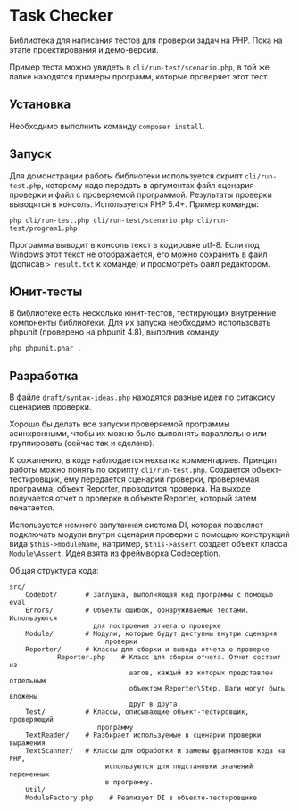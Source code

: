 # Task Checker

Библиотека для написания тестов для проверки задач на PHP. Пока на этапе проектирования и демо-версии. 

Пример теста можно увидеть в `cli/run-test/scenario.php`, в той же папке находятся примеры программ, которые проверяет этот тест.

## Установка 

Необходимо выполнить команду `composer install`.

## Запуск 

Для домонстрации работы библиотеки используется скрипт `cli/run-test.php`, которому надо передать в аргументах файл сценария проверки и файл с проверяемой программой. Результаты проверки выводятся в консоль. Используется PHP 5.4+. Пример команды: 

```
php cli/run-test.php cli/run-test/scenario.php cli/run-test/program1.php
```

Программа выводит в консоль текст в кодировке utf-8. Если под Windows этот текст не отображается, его можно сохранить в файл (дописав `> result.txt` к команде) и просмотреть файл редактором. 

## Юнит-тесты

В библиотеке есть несколько юнит-тестов, тестирующих внутренние компоненты библиотеки. Для их запуска необходимо использовать phpunit (проверено на phpunit 4.8), выполнив команду: 

```
php phpunit.phar .
```

## Разработка

В файле `draft/syntax-ideas.php` находятся разные идеи по ситаксису сценариев проверки.

Хорошо бы делать все запуски проверяемой программы асинхронными, чтобы их можно было выполнять параллельно или группировать (сейчас так и сделано).

К сожалению, в коде наблюдается нехватка комментариев. Принцип работы можно понять по скрипту `cli/run-test.php`. Создается объект-тестировщик, ему передается сценарий проверки, проверяемая программа, объект Reporter, проводится проверка. На выходе получается отчет о проверке в объекте Reporter, который затем печатается.

Используется немного запутанная система DI, которая позволяет подключать модули внутри сценария проверки с помощью конструкций вида `$this->moduleName`, например, `$this->assert` создает объект класса `Module\Assert`. Идея взята из фреймворка Codeception.

Общая структура кода: 

```
src/
    Codebot/       # Заглушка, выполняющая код программы с помощью eval
    Errors/        # Объекты ошибок, обнаруживаемые тестами. Используются
                     для построения отчета о проверке
    Module/        # Модули, которые будут доступны внутри сценария 
                        проверки
    Reporter/      # Классы для сборки и вывода отчета о проверке
            Reporter.php    # Класс для сборки отчета. Отчет состоит из 
                              шагов, каждый из которых представлен отдельным 
                              объектом Reporter\Step. Шаги могут быть вложены 
                              друг в друга.
    Test/          # Классы, описывающие объект-тестировщик, проверяющий 
                      программу
    TextReader/    # Разбирает используемые в сценарии проверки выражения
    TextScanner/   # Классы для обработки и замены фрагментов кода на PHP, 
                        используются для подстановки значений переменных 
                        в программу.
    Util/
    ModuleFactory.php    # Реализует DI в объекте-тестировщике
```

